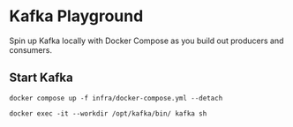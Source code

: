 # Kafka Playground

Spin up Kafka locally with Docker Compose as you build out producers and consumers.

## Start Kafka

```shell
docker compose up -f infra/docker-compose.yml --detach
```

```shell
docker exec -it --workdir /opt/kafka/bin/ kafka sh
```
